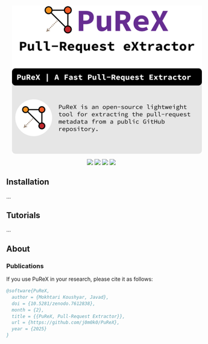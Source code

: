 <p><img align="center" style="padding: 0px 15px;" src="./logo/PuReX.png"></p>
<p align="center">
  <img src="https://img.shields.io/badge/Python-3.12-blueviolet?style=flat">
  <a href="" target="_blank"><img src="https://img.shields.io/badge/view-Documentation-red?"></a>
<!--   <img src="http://img.shields.io/github/actions/workflow/status/j0m0k0/PuReX/pytest.yml?branch=main"> -->
  <img src="https://img.shields.io/github/commit-activity/m/j0m0k0/PuReX">
  <img src="https://img.shields.io/github/license/j0m0k0/PuReX">
<!--   <a href="https://zenodo.org/badge/latestdoi/569471513"><img src="https://zenodo.org/badge/569471513.svg" alt="DOI"></a> -->
</p>  



## Installation
...

## Tutorials
...



## About
### Publications
If you use PuReX in your research, please cite it as follows:
```bib
@software{PuReX,
  author = {Mokhtari Koushyar, Javad},
  doi = {10.5281/zenodo.7612838},
  month = {2},
  title = {{PuReX, Pull-Request Extractor}},
  url = {https://github.com/j0m0k0/PuReX},
  year = {2025}
}
```
